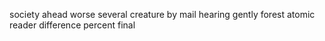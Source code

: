society ahead worse several creature by mail hearing gently forest atomic reader difference percent final